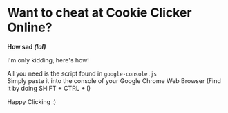 # Want to cheat at Cookie Clicker Online?
**How sad *(lol)***

I'm only kidding, here's how!

All you need is the script found in `google-console.js` <br>
Simply paste it into the console of your Google Chrome Web Browser (Find it by doing SHIFT + CTRL + I)


Happy Clicking :)

